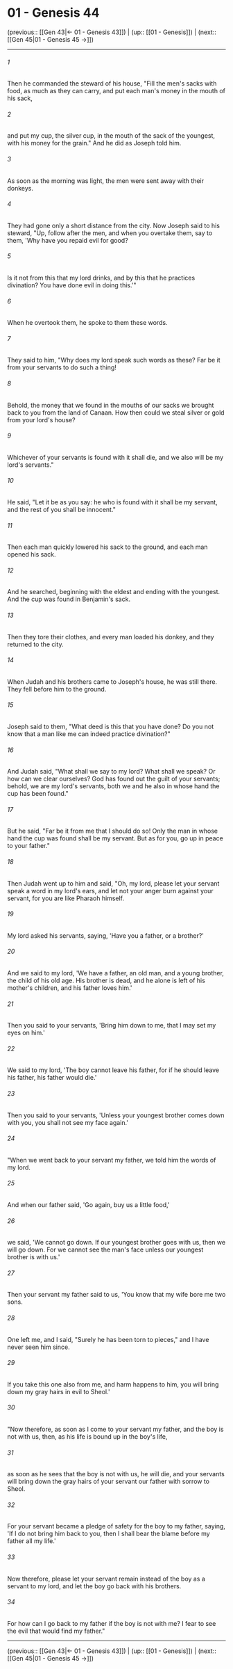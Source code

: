 # 01 - Genesis 44

(previous:: [[Gen 43|← 01 - Genesis 43]]) | (up:: [[01 - Genesis]]) | (next:: [[Gen 45|01 - Genesis 45 →]])

***


###### 1 
Then he commanded the steward of his house, "Fill the men's sacks with food, as much as they can carry, and put each man's money in the mouth of his sack, 

###### 2 
and put my cup, the silver cup, in the mouth of the sack of the youngest, with his money for the grain." And he did as Joseph told him. 

###### 3 
As soon as the morning was light, the men were sent away with their donkeys. 

###### 4 
They had gone only a short distance from the city. Now Joseph said to his steward, "Up, follow after the men, and when you overtake them, say to them, 'Why have you repaid evil for good? 

###### 5 
Is it not from this that my lord drinks, and by this that he practices divination? You have done evil in doing this.'" 

###### 6 
When he overtook them, he spoke to them these words. 

###### 7 
They said to him, "Why does my lord speak such words as these? Far be it from your servants to do such a thing! 

###### 8 
Behold, the money that we found in the mouths of our sacks we brought back to you from the land of Canaan. How then could we steal silver or gold from your lord's house? 

###### 9 
Whichever of your servants is found with it shall die, and we also will be my lord's servants." 

###### 10 
He said, "Let it be as you say: he who is found with it shall be my servant, and the rest of you shall be innocent." 

###### 11 
Then each man quickly lowered his sack to the ground, and each man opened his sack. 

###### 12 
And he searched, beginning with the eldest and ending with the youngest. And the cup was found in Benjamin's sack. 

###### 13 
Then they tore their clothes, and every man loaded his donkey, and they returned to the city. 

###### 14 
When Judah and his brothers came to Joseph's house, he was still there. They fell before him to the ground. 

###### 15 
Joseph said to them, "What deed is this that you have done? Do you not know that a man like me can indeed practice divination?" 

###### 16 
And Judah said, "What shall we say to my lord? What shall we speak? Or how can we clear ourselves? God has found out the guilt of your servants; behold, we are my lord's servants, both we and he also in whose hand the cup has been found." 

###### 17 
But he said, "Far be it from me that I should do so! Only the man in whose hand the cup was found shall be my servant. But as for you, go up in peace to your father." 

###### 18 
Then Judah went up to him and said, "Oh, my lord, please let your servant speak a word in my lord's ears, and let not your anger burn against your servant, for you are like Pharaoh himself. 

###### 19 
My lord asked his servants, saying, 'Have you a father, or a brother?' 

###### 20 
And we said to my lord, 'We have a father, an old man, and a young brother, the child of his old age. His brother is dead, and he alone is left of his mother's children, and his father loves him.' 

###### 21 
Then you said to your servants, 'Bring him down to me, that I may set my eyes on him.' 

###### 22 
We said to my lord, 'The boy cannot leave his father, for if he should leave his father, his father would die.' 

###### 23 
Then you said to your servants, 'Unless your youngest brother comes down with you, you shall not see my face again.' 

###### 24 
"When we went back to your servant my father, we told him the words of my lord. 

###### 25 
And when our father said, 'Go again, buy us a little food,' 

###### 26 
we said, 'We cannot go down. If our youngest brother goes with us, then we will go down. For we cannot see the man's face unless our youngest brother is with us.' 

###### 27 
Then your servant my father said to us, 'You know that my wife bore me two sons. 

###### 28 
One left me, and I said, "Surely he has been torn to pieces," and I have never seen him since. 

###### 29 
If you take this one also from me, and harm happens to him, you will bring down my gray hairs in evil to Sheol.' 

###### 30 
"Now therefore, as soon as I come to your servant my father, and the boy is not with us, then, as his life is bound up in the boy's life, 

###### 31 
as soon as he sees that the boy is not with us, he will die, and your servants will bring down the gray hairs of your servant our father with sorrow to Sheol. 

###### 32 
For your servant became a pledge of safety for the boy to my father, saying, 'If I do not bring him back to you, then I shall bear the blame before my father all my life.' 

###### 33 
Now therefore, please let your servant remain instead of the boy as a servant to my lord, and let the boy go back with his brothers. 

###### 34 
For how can I go back to my father if the boy is not with me? I fear to see the evil that would find my father."

***

(previous:: [[Gen 43|← 01 - Genesis 43]]) | (up:: [[01 - Genesis]]) | (next:: [[Gen 45|01 - Genesis 45 →]])
